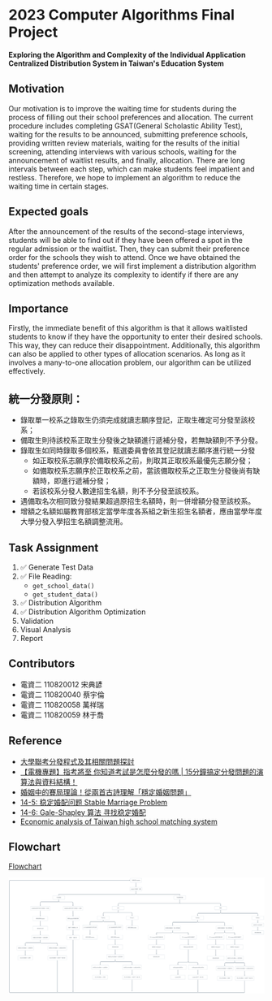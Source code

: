 # 2023 Computer Algorithms Final Project
**Exploring the Algorithm and Complexity of the Individual Application Centralized Distribution System in Taiwan's Education System**

## Motivation
Our motivation is to improve the waiting time for students during the process of filling out their school preferences and allocation. The current procedure includes completing GSAT(General Scholastic Ability Test), waiting for the results to be announced, submitting preference schools, providing written review materials, waiting for the results of the initial screening, attending interviews with various schools, waiting for the announcement of waitlist results, and finally, allocation. There are long intervals between each step, which can make students feel impatient and restless. Therefore, we hope to implement an algorithm to reduce the waiting time in certain stages.
## Expected goals
After the announcement of the results of the second-stage interviews, students will be able to find out if they have been offered a spot in the regular admission or the waitlist. Then, they can submit their preference order for the schools they wish to attend. Once we have obtained the students' preference order, we will first implement a distribution algorithm and then attempt to analyze its complexity to identify if there are any optimization methods available.
## Importance
Firstly, the immediate benefit of this algorithm is that it allows waitlisted students to know if they have the opportunity to enter their desired schools. This way, they can reduce their disappointment. Additionally, this algorithm can also be applied to other types of allocation scenarios. As long as it involves a many-to-one allocation problem, our algorithm can be utilized effectively.

## 統一分發原則：
- 錄取單一校系之錄取生仍須完成就讀志願序登記，正取生確定可分發至該校系；
- 備取生則待該校系正取生分發後之缺額進行遞補分發，若無缺額則不予分發。
- 錄取生如同時錄取多個校系，甄選委員會依其登記就讀志願序進行統一分發
    - 如正取校系志願序於備取校系之前，則取其正取校系最優先志願分發；
    - 如備取校系志願序於正取校系之前，當該備取校系之正取生分發後尚有缺額時，即進行遞補分發；
    - 若該校系分發人數達招生名額，則不予分發至該校系。
- 遇備取名次相同致分發結果超過原招生名額時，則一併增額分發至該校系。
- 增額之名額如屬教育部核定當學年度各系組之新生招生名額者，應由當學年度大學分發入學招生名額調整流用。

## Task Assignment
1. ✅ Generate Test Data
2. ✅ File Reading:
    - `get_school_data()`
    - `get_student_data()`
3. ✅ Distribution Algorithm
4. ✅ Distribution Algorithm Optimization
5. Validation
6. Visual Analysis
7. Report

## Contributors
- 電資二 110820012 宋典諺
- 電資二 110820040 蔡宇倫
- 電資二 110820058 萬祥瑞
- 電資二 110820059 林于喬

## Reference
- [大學聯考分發程式及其相關問題探討](http://ip194097.ntcu.edu.tw/ungian/Chokphin/Hoagu/hunhoat/hunhoat.htm)
- [【電機專題】指考將至 你知道考試是怎麼分發的嗎 | 15分鐘搞定分發問題的演算法與資料結構！](https://youtu.be/Ss4w4jghqXc)
- [婚姻中的賽局理論！從兩首古詩理解「穩定婚姻問題」](https://pansci.asia/archives/330654)
- [14-5: 稳定婚配问题 Stable Marriage Problem](https://www.bilibili.com/video/BV1V44y167n3/?spm_id_from=333.788&vd_source=434422c653cb22ae533f5fa626e984c1)
- [14-6: Gale-Shapley 算法 寻找稳定婚配](https://www.bilibili.com/video/BV1uq4y177Hc/?spm_id_from=333.788&vd_source=434422c653cb22ae533f5fa626e984c1)
- [Economic analysis of Taiwan high school matching system](http://etd.lib.nsysu.edu.tw/ETD-db/ETD-search-c/view_etd?URN=etd-0530116-005800)


## Flowchart
[Flowchart](https://whimsical.com/WchrUUDPRet34Ubq93P8aS)

![Flowchart](https://raw.githubusercontent.com/CalvinWan0101/Algorithm-Project/main/Algorithm/Flowchart2.png)
